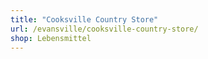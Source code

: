 ```yaml
---
title: "Cooksville Country Store"
url: /evansville/cooksville-country-store/
shop: Lebensmittel
---
```

